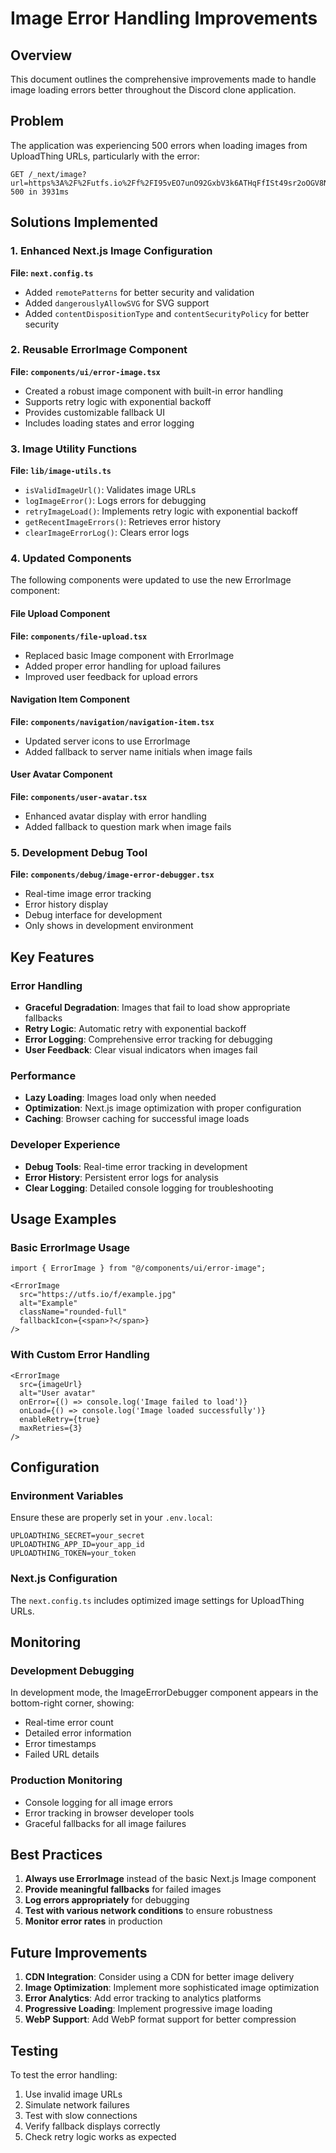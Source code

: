 # Image Error Handling Improvements

## Overview
This document outlines the comprehensive improvements made to handle image loading errors better throughout the Discord clone application.

## Problem
The application was experiencing 500 errors when loading images from UploadThing URLs, particularly with the error:
```
GET /_next/image?url=https%3A%2F%2Futfs.io%2Ff%2FI95vEO7unO92GxbV3k6ATHqFfISt49sr2oOGV8NvJLhpnMeP&w=1920&q=75 500 in 3931ms
```

## Solutions Implemented

### 1. Enhanced Next.js Image Configuration
**File: `next.config.ts`**
- Added `remotePatterns` for better security and validation
- Added `dangerouslyAllowSVG` for SVG support
- Added `contentDispositionType` and `contentSecurityPolicy` for better security

### 2. Reusable ErrorImage Component
**File: `components/ui/error-image.tsx`**
- Created a robust image component with built-in error handling
- Supports retry logic with exponential backoff
- Provides customizable fallback UI
- Includes loading states and error logging

### 3. Image Utility Functions
**File: `lib/image-utils.ts`**
- `isValidImageUrl()`: Validates image URLs
- `logImageError()`: Logs errors for debugging
- `retryImageLoad()`: Implements retry logic with exponential backoff
- `getRecentImageErrors()`: Retrieves error history
- `clearImageErrorLog()`: Clears error logs

### 4. Updated Components
The following components were updated to use the new ErrorImage component:

#### File Upload Component
**File: `components/file-upload.tsx`**
- Replaced basic Image component with ErrorImage
- Added proper error handling for upload failures
- Improved user feedback for upload errors

#### Navigation Item Component
**File: `components/navigation/navigation-item.tsx`**
- Updated server icons to use ErrorImage
- Added fallback to server name initials when image fails

#### User Avatar Component
**File: `components/user-avatar.tsx`**
- Enhanced avatar display with error handling
- Added fallback to question mark when image fails

### 5. Development Debug Tool
**File: `components/debug/image-error-debugger.tsx`**
- Real-time image error tracking
- Error history display
- Debug interface for development
- Only shows in development environment

## Key Features

### Error Handling
- **Graceful Degradation**: Images that fail to load show appropriate fallbacks
- **Retry Logic**: Automatic retry with exponential backoff
- **Error Logging**: Comprehensive error tracking for debugging
- **User Feedback**: Clear visual indicators when images fail

### Performance
- **Lazy Loading**: Images load only when needed
- **Optimization**: Next.js image optimization with proper configuration
- **Caching**: Browser caching for successful image loads

### Developer Experience
- **Debug Tools**: Real-time error tracking in development
- **Error History**: Persistent error logs for analysis
- **Clear Logging**: Detailed console logging for troubleshooting

## Usage Examples

### Basic ErrorImage Usage
```tsx
import { ErrorImage } from "@/components/ui/error-image";

<ErrorImage
  src="https://utfs.io/f/example.jpg"
  alt="Example"
  className="rounded-full"
  fallbackIcon={<span>?</span>}
/>
```

### With Custom Error Handling
```tsx
<ErrorImage
  src={imageUrl}
  alt="User avatar"
  onError={() => console.log('Image failed to load')}
  onLoad={() => console.log('Image loaded successfully')}
  enableRetry={true}
  maxRetries={3}
/>
```

## Configuration

### Environment Variables
Ensure these are properly set in your `.env.local`:
```
UPLOADTHING_SECRET=your_secret
UPLOADTHING_APP_ID=your_app_id
UPLOADTHING_TOKEN=your_token
```

### Next.js Configuration
The `next.config.ts` includes optimized image settings for UploadThing URLs.

## Monitoring

### Development Debugging
In development mode, the ImageErrorDebugger component appears in the bottom-right corner, showing:
- Real-time error count
- Detailed error information
- Error timestamps
- Failed URL details

### Production Monitoring
- Console logging for all image errors
- Error tracking in browser developer tools
- Graceful fallbacks for all image failures

## Best Practices

1. **Always use ErrorImage** instead of the basic Next.js Image component
2. **Provide meaningful fallbacks** for failed images
3. **Log errors appropriately** for debugging
4. **Test with various network conditions** to ensure robustness
5. **Monitor error rates** in production

## Future Improvements

1. **CDN Integration**: Consider using a CDN for better image delivery
2. **Image Optimization**: Implement more sophisticated image optimization
3. **Error Analytics**: Add error tracking to analytics platforms
4. **Progressive Loading**: Implement progressive image loading
5. **WebP Support**: Add WebP format support for better compression

## Testing

To test the error handling:
1. Use invalid image URLs
2. Simulate network failures
3. Test with slow connections
4. Verify fallback displays correctly
5. Check retry logic works as expected 
